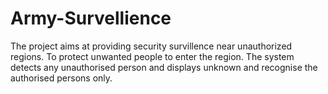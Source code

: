 # Army-Survellience
The project aims at providing security survillence near unauthorized regions. To protect unwanted people to enter the region. The system detects any unauthorised person and displays unknown and recognise the authorised persons only.
